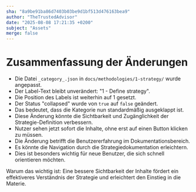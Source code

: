 ```yaml
---
sha: "8a9be91ba86d7403b03be9d1bf513d476163bea9"
author: "TheTrustedAdvisor"
date: "2025-08-08 17:21:35 +0200"
subject: "Assets"
merge: false
---
```


# Zusammenfassung der Änderungen

- Die Datei `_category_.json` in `docs/methodologies/1-strategy/` wurde angepasst.
- Der Label-Text bleibt unverändert: "1 - Define strategy".
- Die Position des Labels ist weiterhin auf 1 gesetzt.
- Der Status "collapsed" wurde von `true` auf `false` geändert.
- Das bedeutet, dass die Kategorie nun standardmäßig ausgeklappt ist.
- Diese Änderung könnte die Sichtbarkeit und Zugänglichkeit der Strategie-Definition verbessern.
- Nutzer sehen jetzt sofort die Inhalte, ohne erst auf einen Button klicken zu müssen.
- Die Änderung betrifft die Benutzererfahrung im Dokumentationsbereich.
- Es könnte die Navigation durch die Strategiedokumentation erleichtern.
- Dies ist besonders wichtig für neue Benutzer, die sich schnell orientieren möchten.

Warum das wichtig ist: Eine bessere Sichtbarkeit der Inhalte fördert ein effektiveres Verständnis der Strategie und erleichtert den Einstieg in die Materie.

